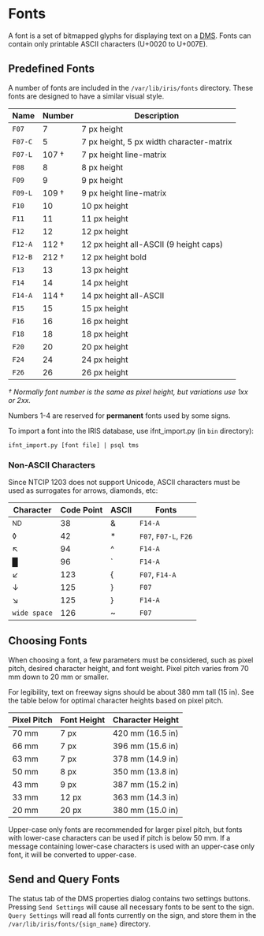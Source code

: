 # Fonts

A font is a set of bitmapped glyphs for displaying text on a [DMS].  Fonts can
contain only printable ASCII characters (U+0020 to U+007E).

## Predefined Fonts

A number of fonts are included in the `/var/lib/iris/fonts` directory.  These
fonts are designed to have a similar visual style.

Name    | Number | Description
--------|--------|-----------------------------------------
`F07`   | 7      | 7 px height
`F07-C` | 5      | 7 px height, 5 px width character-matrix
`F07-L` | 107 †  | 7 px height line-matrix
`F08`   | 8      | 8 px height
`F09`   | 9      | 9 px height
`F09-L` | 109 †  | 9 px height line-matrix
`F10`   | 10     | 10 px height
`F11`   | 11     | 11 px height
`F12`   | 12     | 12 px height
`F12-A` | 112 †  | 12 px height all-ASCII (9 height caps)
`F12-B` | 212 †  | 12 px height bold
`F13`   | 13     | 13 px height
`F14`   | 14     | 14 px height
`F14-A` | 114 †  | 14 px height all-ASCII
`F15`   | 15     | 15 px height
`F16`   | 16     | 16 px height
`F18`   | 18     | 18 px height
`F20`   | 20     | 20 px height
`F24`   | 24     | 24 px height
`F26`   | 26     | 26 px height

_† Normally font number is the same as pixel height, but variations use
1xx or 2xx._

Numbers 1-4 are reserved for **permanent** fonts used by some signs.

To import a font into the IRIS database, use ifnt_import.py (in `bin`
directory):

```
ifnt_import.py [font file] | psql tms
```

### Non-ASCII Characters

Since NTCIP 1203 does not support Unicode, ASCII characters must be used as
surrogates for arrows, diamonds, etc:

| Character     | Code Point | ASCII | Fonts
|---------------|------------|-------|----------------------
| <sup>ND</sup> | 38         | &     | `F14-A`
| ◊             | 42         | *     | `F07`, `F07-L`, `F26`
| ↖             | 94         | ^     | `F14-A`
| █             | 96         | \`    | `F14-A`
| ↙             | 123        | {     | `F07`, `F14-A`
| ↓             | 125        | }     | `F07`
| ↘             | 125        | }     | `F14-A`
| `wide space`  | 126        | ~     | `F07`

## Choosing Fonts

When choosing a font, a few parameters must be considered, such as pixel pitch,
desired character height, and font weight.  Pixel pitch varies from 70 mm down
to 20 mm or smaller.

For legibility, text on freeway signs should be about 380 mm tall (15 in).  See
the table below for optimal character heights based on pixel pitch.

Pixel Pitch | Font Height | Character Height
------------|-------------|-----------------
70 mm       | 7 px        | 420 mm (16.5 in)
66 mm       | 7 px        | 396 mm (15.6 in)
63 mm       | 7 px        | 378 mm (14.9 in)
50 mm       | 8 px        | 350 mm (13.8 in)
43 mm       | 9 px        | 387 mm (15.2 in)
33 mm       | 12 px       | 363 mm (14.3 in)
20 mm       | 20 px       | 380 mm (15.0 in)

Upper-case only fonts are recommended for larger pixel pitch, but fonts with
lower-case characters can be used if pitch is below 50 mm.  If a message
containing lower-case characters is used with an upper-case only font, it will
be converted to upper-case.

## Send and Query Fonts

The status tab of the DMS properties dialog contains two settings buttons.
Pressing `Send Settings` will cause all necessary fonts to be sent to the sign.
`Query Settings` will read all fonts currently on the sign, and store them in
the `/var/lib/iris/fonts/{sign_name}` directory.


[DMS]: dms.html
